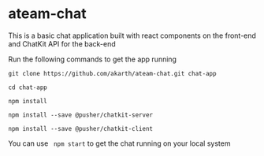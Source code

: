 # ateam-chat

This is a basic chat application built with react components on the front-end and ChatKit API for the back-end

Run the following commands to get the app running
```
git clone https://github.com/akarth/ateam-chat.git chat-app

cd chat-app

npm install

npm install --save @pusher/chatkit-server

npm install --save @pusher/chatkit-client
```

You can use ``` npm start``` to get the chat running on your local system
